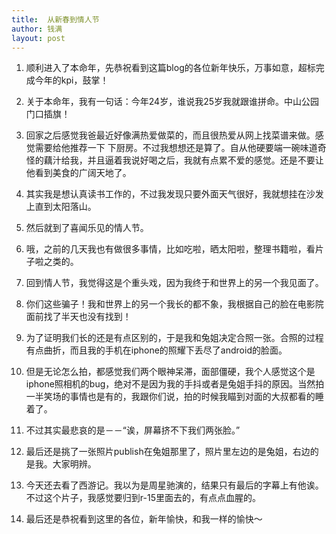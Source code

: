 ```yaml
---
title:  从新春到情人节
author: 钱满
layout: post
---
```


1. 顺利进入了本命年，先恭祝看到这篇blog的各位新年快乐，万事如意，超标完成今年的kpi，鼓掌！

2. 关于本命年，我有一句话：今年24岁，谁说我25岁我就跟谁拼命。中山公园门口插旗！

3. 回家之后感觉我爸最近好像满热爱做菜的，而且很热爱从网上找菜谱来做。感觉需要给他推荐一下 下厨房。不过我想想还是算了。自从他硬要端一碗味道奇怪的藕汁给我，并且逼着我说好喝之后，我就有点累不爱的感觉。还是不要让他看到美食的广阔天地了。

4. 其实我是想认真读书工作的，不过我发现只要外面天气很好，我就想挂在沙发上直到太阳落山。

5. 然后就到了喜闻乐见的情人节。

6. 哦，之前的几天我也有做很多事情，比如吃啦，晒太阳啦，整理书籍啦，看片子啦之类的。

7. 回到情人节，我觉得这是个重头戏，因为我终于和世界上的另一个我见面了。

8. 你们这些骗子！我和世界上的另一个我长的都不象，我根据自己的脸在电影院面前找了半天也没有找到！

9. 为了证明我们长的还是有点区别的，于是我和兔姐决定合照一张。合照的过程有点曲折，而且我的手机在iphone的照耀下丢尽了android的脸面。

10. 但是无论怎么拍，都感觉我们两个眼神呆滞，面部僵硬，我个人感觉这个是iphone照相机的bug，绝对不是因为我的手抖或者是兔姐手抖的原因。当然拍一半笑场的事情也是有的，我跟你们说，拍的时候我瞄到对面的大叔都看的睡着了。

11. 不过其实最悲哀的是－－“诶，屏幕挤不下我们两张脸。”

12. 最后还是挑了一张照片publish在兔姐那里了，照片里左边的是兔姐，右边的是我。大家明辨。

13. 今天还去看了西游记。我以为是周星驰演的，结果只有最后的字幕上有他诶。不过这个片子，我感觉要归到r-15里面去的，有点点血腥的。

14. 最后还是恭祝看到这里的各位，新年愉快，和我一样的愉快～














